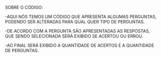 SOBRE O CÓDIGO:

-AQUI NÓS TEMOS UM CÓDIGO QUE APRESENTA ALGUMAS PERGUNTAS, PODENDO SER ALTERADAS PARA QUAL QUER
TIPO DE PERGUNTAS.

-DE ACORDO COM A PERGUNTA SÃO APRESENTADAS AS RESPOSTAS, QUE SENDO SELECIONADA SERÁ EXIBIDO SE ACERTOU OU ERROU.

-AO FINAL SERÁ EXIBIDO A QUANTIDADE DE ACERTOS E A QUANTIDADE DE PERGUNTAS.

